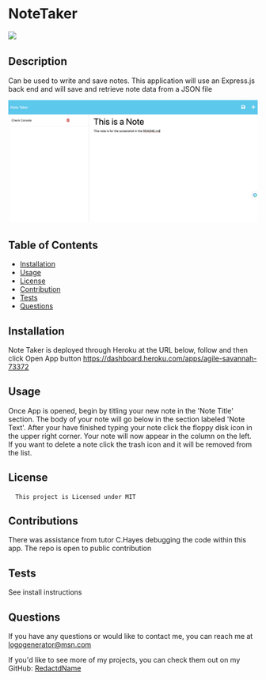 # NoteTaker

  <img src="https://img.shields.io/badge/license-MIT-purple.svg">

  ## Description
Can be used to write and save notes. This application will use an Express.js back end and will save and retrieve note data from a JSON file

![Screenshot of App with a new note ready to save.](./Assets/screenshot.png)


  ## Table of Contents
  * [Installation](#installation)
  * [Usage](#usage)
  * [License](#license)
  * [Contribution](#contribution)
  * [Tests](#tests)
  * [Questions](#questions)
  

  ## Installation
  Note Taker is deployed through Heroku at the URL below, follow and then click Open App button
  https://dashboard.heroku.com/apps/agile-savannah-73372


## Usage
Once App is opened, begin by titling your new note in the 'Note Title' section. The body of your note will go below in the section labeled 'Note Text'. After your have finished typing your note click the floppy disk icon in the upper right corner. Your note will now appear in the column on the left. If you want to delete a note click the trash icon and it will be removed from the list. 

## License
      
      This project is Licensed under MIT

## Contributions
There was assistance from tutor C.Hayes debugging the code within this app.
The repo is open to public contribution

## Tests
See install instructions

## Questions
If you have any questions or would like to contact me, you can reach me at [logogenerator@msn.com](mailto:logogenerator@msn.com)

If you'd like to see more of my projects, you can check them out on my GitHub: [RedactdName](https://github.com/RedactdName)
